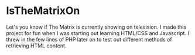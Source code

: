 # IsTheMatrixOn
Let's you know if The Matrix is currently showing on television. I made this project for fun when I was starting out learning HTML/CSS and Javascript. I threw in the few lines of PHP later on to test out different methods of retrieving HTML content.
